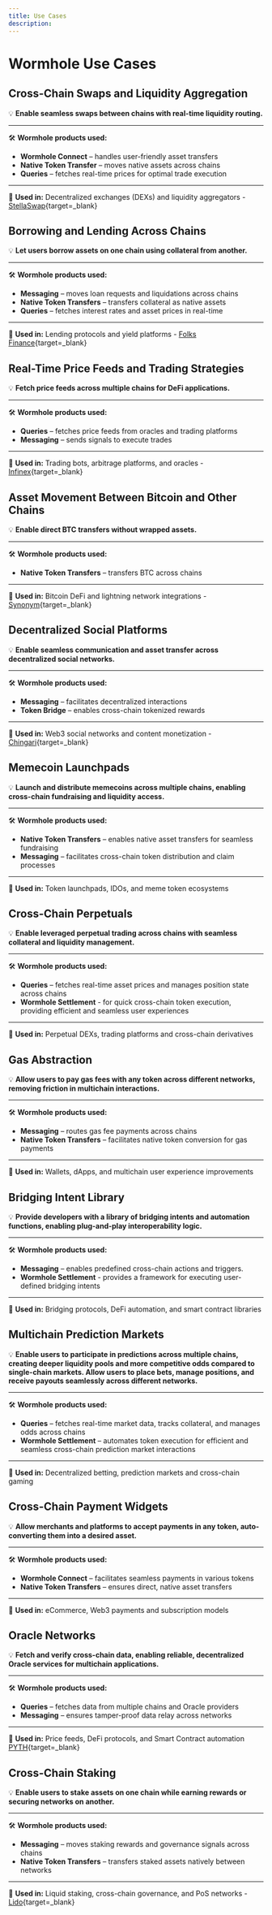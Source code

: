 ```yaml
---
title: Use Cases
description: 
---
```


<!-- link each product ? -->

# Wormhole Use Cases

<div markdown class="use-case-card">

## Cross-Chain Swaps and Liquidity Aggregation

💡 **Enable seamless swaps between chains with real-time liquidity routing.**  

<hr>
<div markdown>

🛠 **Wormhole products used:**

- **Wormhole Connect** – handles user-friendly asset transfers
- **Native Token Transfer** – moves native assets across chains
- **Queries** – fetches real-time prices for optimal trade execution

</div>
<hr>

🔗 **Used in:** Decentralized exchanges (DEXs) and liquidity aggregators - [StellaSwap](https://app.stellaswap.com/exchange/swap){target=\_blank}
</div>

<!----------------------------------->

<div markdown class="use-case-card">

## Borrowing and Lending Across Chains

💡 **Let users borrow assets on one chain using collateral from another.**  

<hr>
<div markdown>

🛠 **Wormhole products used:**

- **Messaging** – moves loan requests and liquidations across chains
- **Native Token Transfers** – transfers collateral as native assets
- **Queries** – fetches interest rates and asset prices in real-time

</div>
<hr>

🔗 **Used in:** Lending protocols and yield platforms - [Folks Finance](https://wormhole.com/case-studies/folks-finance){target=\_blank}
</div>

<!----------------------------------->

<div markdown class="use-case-card">

## Real-Time Price Feeds and Trading Strategies

💡 **Fetch price feeds across multiple chains for DeFi applications.**

<hr>
<div markdown>

🛠 **Wormhole products used:**

- **Queries** – fetches price feeds from oracles and trading platforms
- **Messaging** – sends signals to execute trades

</div>
<hr>

🔗 **Used in:** Trading bots, arbitrage platforms, and oracles - [Infinex](https://wormhole.com/case-studies/infinex){target=\_blank}
</div>

<!----------------------------------->

<div markdown class="use-case-card">

## Asset Movement Between Bitcoin and Other Chains

💡 **Enable direct BTC transfers without wrapped assets.**

<hr>
<div markdown>

🛠 **Wormhole products used:**

- **Native Token Transfers** – transfers BTC across chains

</div>
<hr>

🔗 **Used in:** Bitcoin DeFi and lightning network integrations - [Synonym](https://wormhole.com/case-studies/synonym){target=\_blank}
</div>

<!----------------------------------->

<div markdown class="use-case-card">

## Decentralized Social Platforms

💡 **Enable seamless communication and asset transfer across decentralized social networks.**

<hr>
<div markdown>

🛠 **Wormhole products used:**

- **Messaging** – facilitates decentralized interactions
- **Token Bridge** – enables cross-chain tokenized rewards

</div>
<hr>

🔗 **Used in:** Web3 social networks and content monetization - [Chingari](https://chingari.io/){target=\_blank}
</div>

<!----------------------------------->

<div markdown class="use-case-card">

## Memecoin Launchpads

💡 **Launch and distribute memecoins across multiple chains, enabling cross-chain fundraising and liquidity access.**

<hr>
<div markdown>

🛠 **Wormhole products used:**

- **Native Token Transfers** – enables native asset transfers for seamless fundraising
- **Messaging** – facilitates cross-chain token distribution and claim processes

</div>
<hr>

🔗 **Used in:** Token launchpads, IDOs, and meme token ecosystems

</div>

<!----------------------------------->

<div markdown class="use-case-card">

## Cross-Chain Perpetuals

💡 **Enable leveraged perpetual trading across chains with seamless collateral and liquidity management.**

<hr>
<div markdown>

🛠 **Wormhole products used:**

- **Queries** – fetches real-time asset prices and manages position state across chains
- **Wormhole Settlement** - for quick cross-chain token execution, providing efficient and seamless user experiences

</div>
<hr>

🔗 **Used in:**  Perpetual DEXs, trading platforms and cross-chain derivatives

</div>

<!----------------------------------->

<div markdown class="use-case-card">

## Gas Abstraction

💡 **Allow users to pay gas fees with any token across different networks, removing friction in multichain interactions.**

<hr>
<div markdown>

🛠 **Wormhole products used:**

- **Messaging** – routes gas fee payments across chains
- **Native Token Transfers** – facilitates native token conversion for gas payments

</div>
<hr>

🔗 **Used in:** Wallets, dApps, and multichain user experience improvements

</div>

<!----------------------------------->

<div markdown class="use-case-card">

## Bridging Intent Library

💡 **Provide developers with a library of bridging intents and automation functions, enabling plug-and-play interoperability logic.**

<hr>
<div markdown>

🛠 **Wormhole products used:**

- **Messaging** – enables predefined cross-chain actions and triggers.
- **Wormhole Settlement** - provides a framework for executing user-defined bridging intents

</div>
<hr>

🔗 **Used in:** Bridging protocols, DeFi automation, and smart contract libraries

</div>

<!----------------------------------->

<div markdown class="use-case-card">

## Multichain Prediction Markets

💡 **Enable users to participate in predictions across multiple chains, creating deeper liquidity pools and more competitive odds compared to single-chain markets. Allow users to place bets, manage positions, and receive payouts seamlessly across different networks.**

<hr>
<div markdown>

🛠 **Wormhole products used:**

- **Queries** – fetches real-time market data, tracks collateral, and manages odds across chains
- **Wormhole Settlement** – automates token execution for efficient and seamless cross-chain prediction market interactions

</div>
<hr>

🔗 **Used in:** Decentralized betting, prediction markets and cross-chain gaming

</div>

<!----------------------------------->

<div markdown class="use-case-card">

## Cross-Chain Payment Widgets

💡 **Allow merchants and platforms to accept payments in any token, auto-converting them into a desired asset.**

<hr>
<div markdown>

🛠 **Wormhole products used:**

- **Wormhole Connect** – facilitates seamless payments in various tokens
- **Native Token Transfers** – ensures direct, native asset transfers

</div>
<hr>

🔗 **Used in:** eCommerce, Web3 payments and subscription models

</div>

<!----------------------------------->

<div markdown class="use-case-card">

## Oracle Networks

💡 **Fetch and verify cross-chain data, enabling reliable, decentralized Oracle services for multichain applications.**

<hr>
<div markdown>

🛠 **Wormhole products used:**

- **Queries** – fetches data from multiple chains and Oracle providers
- **Messaging** – ensures tamper-proof data relay across networks

</div>
<hr>

🔗 **Used in:** Price feeds, DeFi protocols, and Smart Contract automation [PYTH](https://wormhole.com/case-studies/pyth){target=\_blank}

</div>

<!----------------------------------->

<div markdown class="use-case-card">

## Cross-Chain Staking

💡 **Enable users to stake assets on one chain while earning rewards or securing networks on another.**

<hr>
<div markdown>

🛠 **Wormhole products used:**

- **Messaging** – moves staking rewards and governance signals across chains
- **Native Token Transfers** – transfers staked assets natively between networks

</div>
<hr>

🔗 **Used in:** Liquid staking, cross-chain governance, and PoS networks - [Lido](https://lido.fi/){target=\_blank}

</div>

<!---------------------------------

<div markdown class="use-case-card">

##

💡 ** **

<hr>
<div markdown>

🛠 **Wormhole products used:**

</div>
<hr>

🔗 **Used in:**  [link](#){target=\_blank}

</div>

-->